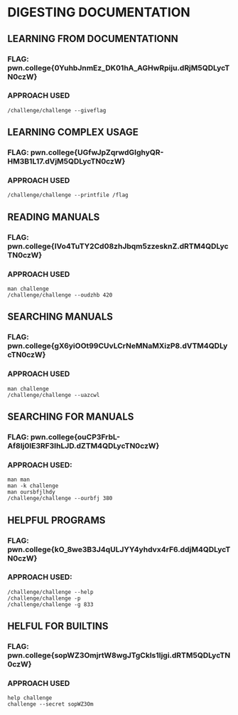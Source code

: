 # DIGESTING DOCUMENTATION 

## LEARNING FROM DOCUMENTATIONN 
### FLAG: pwn.college{0YuhbJnmEz_DK01hA_AGHwRpiju.dRjM5QDLycTN0czW}
### APPROACH USED 
````
/challenge/challenge --giveflag
````

## LEARNING COMPLEX USAGE 
### FLAG: pwn.college{UGfwJpZqrwdGIghyQR-HM3B1L17.dVjM5QDLycTN0czW}
### APPROACH USED 
````
/challenge/challenge --printfile /flag
````

## READING MANUALS 
### FLAG: pwn.college{IVo4TuTY2Cd08zhJbqm5zzesknZ.dRTM4QDLycTN0czW}
### APPROACH USED 
````
man challenge
/challenge/challenge --oudzhb 420
````

## SEARCHING MANUALS 
### FLAG:  pwn.college{gX6yiOOt99CUvLCrNeMNaMXizP8.dVTM4QDLycTN0czW}
### APPROACH USED
````
man challenge
/challenge/challenge --uazcwl
````

## SEARCHING FOR MANUALS 
### FLAG: pwn.college{ouCP3FrbL-Af8Ij0lE3RF3IhLJD.dZTM4QDLycTN0czW}
### APPROACH USED:
````
man man
man -k challenge
man oursbfjlhdy
/challenge/challenge --ourbfj 380
````

## HELPFUL PROGRAMS
### FLAG: pwn.college{kO_8we3B3J4qULJYY4yhdvx4rF6.ddjM4QDLycTN0czW}
### APPROACH USED:
````
/challenge/challenge --help
/challenge/challenge -p
/challenge/challenge -g 833
````

## HELFUL FOR BUILTINS 
### FLAG: pwn.college{sopWZ3OmjrtW8wgJTgCkls1Ijgi.dRTM5QDLycTN0czW}
### APPROACH USED
````
help challenge
challenge --secret sopWZ3Om
````
